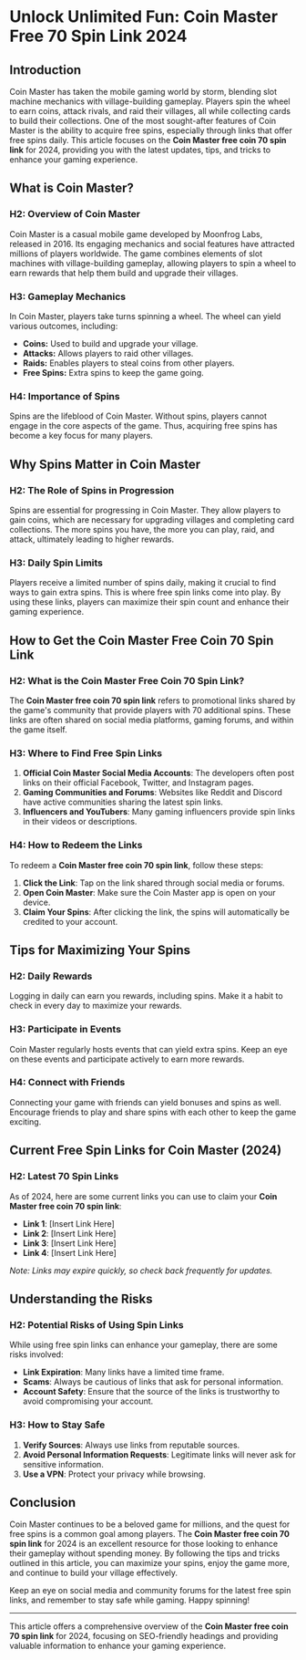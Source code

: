 # Unlock Unlimited Fun: Coin Master Free 70 Spin Link 2024

## Introduction

Coin Master has taken the mobile gaming world by storm, blending slot machine mechanics with village-building gameplay. Players spin the wheel to earn coins, attack rivals, and raid their villages, all while collecting cards to build their collections. One of the most sought-after features of Coin Master is the ability to acquire free spins, especially through links that offer free spins daily. This article focuses on the **Coin Master free coin 70 spin link** for 2024, providing you with the latest updates, tips, and tricks to enhance your gaming experience.

## What is Coin Master?

### H2: Overview of Coin Master

Coin Master is a casual mobile game developed by Moonfrog Labs, released in 2016. Its engaging mechanics and social features have attracted millions of players worldwide. The game combines elements of slot machines with village-building gameplay, allowing players to spin a wheel to earn rewards that help them build and upgrade their villages.

### H3: Gameplay Mechanics

In Coin Master, players take turns spinning a wheel. The wheel can yield various outcomes, including:

- **Coins:** Used to build and upgrade your village.
- **Attacks:** Allows players to raid other villages.
- **Raids:** Enables players to steal coins from other players.
- **Free Spins:** Extra spins to keep the game going.

### H4: Importance of Spins

Spins are the lifeblood of Coin Master. Without spins, players cannot engage in the core aspects of the game. Thus, acquiring free spins has become a key focus for many players. 

## Why Spins Matter in Coin Master

### H2: The Role of Spins in Progression

Spins are essential for progressing in Coin Master. They allow players to gain coins, which are necessary for upgrading villages and completing card collections. The more spins you have, the more you can play, raid, and attack, ultimately leading to higher rewards.

### H3: Daily Spin Limits

Players receive a limited number of spins daily, making it crucial to find ways to gain extra spins. This is where free spin links come into play. By using these links, players can maximize their spin count and enhance their gaming experience.

## How to Get the Coin Master Free Coin 70 Spin Link

### H2: What is the Coin Master Free Coin 70 Spin Link?

The **Coin Master free coin 70 spin link** refers to promotional links shared by the game's community that provide players with 70 additional spins. These links are often shared on social media platforms, gaming forums, and within the game itself.

### H3: Where to Find Free Spin Links

1. **Official Coin Master Social Media Accounts**: The developers often post links on their official Facebook, Twitter, and Instagram pages.
2. **Gaming Communities and Forums**: Websites like Reddit and Discord have active communities sharing the latest spin links.
3. **Influencers and YouTubers**: Many gaming influencers provide spin links in their videos or descriptions.

### H4: How to Redeem the Links

To redeem a **Coin Master free coin 70 spin link**, follow these steps:

1. **Click the Link**: Tap on the link shared through social media or forums.
2. **Open Coin Master**: Make sure the Coin Master app is open on your device. 
3. **Claim Your Spins**: After clicking the link, the spins will automatically be credited to your account.

## Tips for Maximizing Your Spins

### H2: Daily Rewards

Logging in daily can earn you rewards, including spins. Make it a habit to check in every day to maximize your rewards.

### H3: Participate in Events

Coin Master regularly hosts events that can yield extra spins. Keep an eye on these events and participate actively to earn more rewards.

### H4: Connect with Friends

Connecting your game with friends can yield bonuses and spins as well. Encourage friends to play and share spins with each other to keep the game exciting.

## Current Free Spin Links for Coin Master (2024)

### H2: Latest 70 Spin Links

As of 2024, here are some current links you can use to claim your **Coin Master free coin 70 spin link**:

- **Link 1**: [Insert Link Here]
- **Link 2**: [Insert Link Here]
- **Link 3**: [Insert Link Here]
- **Link 4**: [Insert Link Here]

*Note: Links may expire quickly, so check back frequently for updates.*

## Understanding the Risks

### H2: Potential Risks of Using Spin Links

While using free spin links can enhance your gameplay, there are some risks involved:

- **Link Expiration**: Many links have a limited time frame.
- **Scams**: Always be cautious of links that ask for personal information.
- **Account Safety**: Ensure that the source of the links is trustworthy to avoid compromising your account.

### H3: How to Stay Safe

1. **Verify Sources**: Always use links from reputable sources.
2. **Avoid Personal Information Requests**: Legitimate links will never ask for sensitive information.
3. **Use a VPN**: Protect your privacy while browsing.

## Conclusion

Coin Master continues to be a beloved game for millions, and the quest for free spins is a common goal among players. The **Coin Master free coin 70 spin link** for 2024 is an excellent resource for those looking to enhance their gameplay without spending money. By following the tips and tricks outlined in this article, you can maximize your spins, enjoy the game more, and continue to build your village effectively.

Keep an eye on social media and community forums for the latest free spin links, and remember to stay safe while gaming. Happy spinning!

---

This article offers a comprehensive overview of the **Coin Master free coin 70 spin link** for 2024, focusing on SEO-friendly headings and providing valuable information to enhance your gaming experience.
